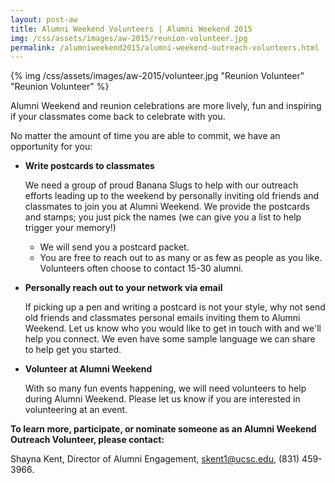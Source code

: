 ```yaml
---
layout: post-aw
title: Alumni Weekend Volunteers | Alumni Weekend 2015
img: /css/assets/images/aw-2015/reunion-volunteer.jpg
permalink: /alumniweekend2015/alumni-weekend-outreach-volunteers.html
---
```


{% img /css/assets/images/aw-2015/volunteer.jpg "Reunion Volunteer" "Reunion Volunteer" %}

Alumni Weekend and reunion celebrations are more lively, fun and inspiring if your classmates come back to celebrate with you.

No matter the amount of time you are able to commit, we have an opportunity for you:

- **Write postcards to classmates**
 
  We need a group of proud Banana Slugs to help with our outreach efforts leading up to the weekend by personally inviting old friends and classmates to join you at Alumni Weekend. We provide the postcards and stamps; you just pick the names (we can give you a list to help trigger your memory!)
  - We will send you a postcard packet. 
  - You are free to reach out to as many or as few as people as you like. Volunteers often choose to contact 15-30 alumni. 

- **Personally reach out to your network via email**
 
  If picking up a pen and writing a postcard is not your style, why not send old friends and classmates personal emails inviting them to Alumni Weekend. Let us know who you would like to get in touch with and we'll help you connect. We even have some sample language we can share to help get you started.
  
- **Volunteer at Alumni Weekend**
 
  With so many fun events happening, we will need volunteers to help during Alumni Weekend. Please let us know if you are interested in volunteering at an event.
  
**To learn more, participate, or nominate someone as an Alumni Weekend Outreach Volunteer, please contact:**

Shayna Kent, Director of Alumni Engagement, [skent1@ucsc.edu](mailto:skent1@ucsc.edu), (831) 459-3966.